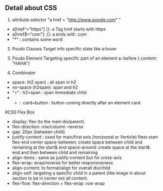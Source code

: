 ## Detail about CSS

1. attribute selector
"a href = "http://www.google.com" "

- a[href^="https"] {}: a Tag href starts with https  
- a[href$="com"]: {}: a ends with .com
-  "*" : contains some word

2. Psudo Classes
Target info specific state like a:hover

4. Psudo Element
Targeting specific part of an element a::before { content: "HAHA"}

5. Combinator
- space: (h2 span) : all span in h2
- no-space (h2span): span and h2
- ">" : h2>span : span immediate child
- + : .card+button : button coming directly after an element card


#CSS Flex Box
- display: flex (to the main div/parent)
- flex-direction: row/column -reverse
- gap: 20px (between child)
- justify-content : used for main/first exis (horizontal or Verticle)
  flext-start
  flex-end
  center
  space-between: create space between child and remaining at the start& end
  space-around: create space at the start& end and then between child and remaining
- align-items : same as justify-content but for cross-axis
- flex-wrap: wrap/reverse  for better responsiveness
- align-content: to format/align for overall div/child
- align-self: targeting a specific child in a parent (like image in about section to be in center not all content.
-  flex-flow: flex-direction + flex-wrap :row wrap
